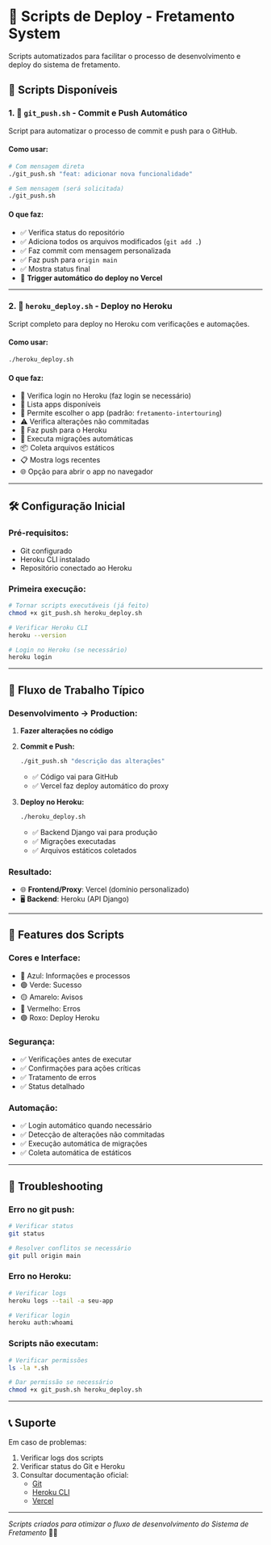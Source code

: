 # 🚀 Scripts de Deploy - Fretamento System

Scripts automatizados para facilitar o processo de desenvolvimento e deploy do sistema de fretamento.

## 📁 Scripts Disponíveis

### 1. 🔄 `git_push.sh` - Commit e Push Automático

Script para automatizar o processo de commit e push para o GitHub.

#### Como usar:
```bash
# Com mensagem direta
./git_push.sh "feat: adicionar nova funcionalidade"

# Sem mensagem (será solicitada)
./git_push.sh
```

#### O que faz:
- ✅ Verifica status do repositório
- ✅ Adiciona todos os arquivos modificados (`git add .`)
- ✅ Faz commit com mensagem personalizada
- ✅ Faz push para `origin main`
- ✅ Mostra status final
- 🔄 **Trigger automático do deploy no Vercel**

---

### 2. 🚀 `heroku_deploy.sh` - Deploy no Heroku

Script completo para deploy no Heroku com verificações e automações.

#### Como usar:
```bash
./heroku_deploy.sh
```

#### O que faz:
- 🔐 Verifica login no Heroku (faz login se necessário)
- 📱 Lista apps disponíveis
- 🎯 Permite escolher o app (padrão: `fretamento-intertouring`)
- ⚠️ Verifica alterações não commitadas
- 🚀 Faz push para o Heroku
- 🔄 Executa migrações automáticas
- 📦 Coleta arquivos estáticos
- 📋 Mostra logs recentes
- 🌐 Opção para abrir o app no navegador

---

## 🛠️ Configuração Inicial

### Pré-requisitos:
- Git configurado
- Heroku CLI instalado
- Repositório conectado ao Heroku

### Primeira execução:
```bash
# Tornar scripts executáveis (já feito)
chmod +x git_push.sh heroku_deploy.sh

# Verificar Heroku CLI
heroku --version

# Login no Heroku (se necessário)
heroku login
```

---

## 🔄 Fluxo de Trabalho Típico

### Desenvolvimento → Production:

1. **Fazer alterações no código**
2. **Commit e Push:**
   ```bash
   ./git_push.sh "descrição das alterações"
   ```
   - ✅ Código vai para GitHub
   - ✅ Vercel faz deploy automático do proxy

3. **Deploy no Heroku:**
   ```bash
   ./heroku_deploy.sh
   ```
   - ✅ Backend Django vai para produção
   - ✅ Migrações executadas
   - ✅ Arquivos estáticos coletados

### Resultado:
- 🌐 **Frontend/Proxy**: Vercel (domínio personalizado)
- 🖥️ **Backend**: Heroku (API Django)

---

## 🎨 Features dos Scripts

### Cores e Interface:
- 🔵 Azul: Informações e processos
- 🟢 Verde: Sucesso
- 🟡 Amarelo: Avisos
- 🔴 Vermelho: Erros
- 🟣 Roxo: Deploy Heroku

### Segurança:
- ✅ Verificações antes de executar
- ✅ Confirmações para ações críticas
- ✅ Tratamento de erros
- ✅ Status detalhado

### Automação:
- ✅ Login automático quando necessário
- ✅ Detecção de alterações não commitadas
- ✅ Execução automática de migrações
- ✅ Coleta automática de estáticos

---

## 🐛 Troubleshooting

### Erro no git push:
```bash
# Verificar status
git status

# Resolver conflitos se necessário
git pull origin main
```

### Erro no Heroku:
```bash
# Verificar logs
heroku logs --tail -a seu-app

# Verificar login
heroku auth:whoami
```

### Scripts não executam:
```bash
# Verificar permissões
ls -la *.sh

# Dar permissão se necessário
chmod +x git_push.sh heroku_deploy.sh
```

---

## 📞 Suporte

Em caso de problemas:
1. Verificar logs dos scripts
2. Verificar status do Git e Heroku
3. Consultar documentação oficial:
   - [Git](https://git-scm.com/docs)
   - [Heroku CLI](https://devcenter.heroku.com/articles/heroku-cli)
   - [Vercel](https://vercel.com/docs)

---

*Scripts criados para otimizar o fluxo de desenvolvimento do Sistema de Fretamento* 🚌✨